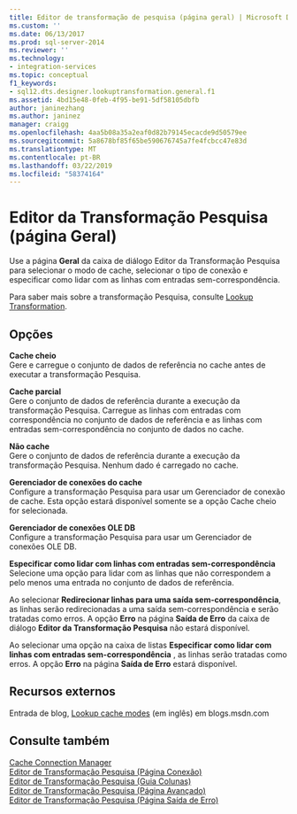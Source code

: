 ```yaml
---
title: Editor de transformação de pesquisa (página geral) | Microsoft Docs
ms.custom: ''
ms.date: 06/13/2017
ms.prod: sql-server-2014
ms.reviewer: ''
ms.technology:
- integration-services
ms.topic: conceptual
f1_keywords:
- sql12.dts.designer.lookuptransformation.general.f1
ms.assetid: 4bd15e48-0feb-4f95-be91-5df58105dbfb
author: janinezhang
ms.author: janinez
manager: craigg
ms.openlocfilehash: 4aa5b08a35a2eaf0d82b79145ecacde9d50579ee
ms.sourcegitcommit: 5a8678bf85f65be590676745a7fe4fcbcc47e83d
ms.translationtype: MT
ms.contentlocale: pt-BR
ms.lasthandoff: 03/22/2019
ms.locfileid: "58374164"
---
```

# <a name="lookup-transformation-editor-general-page"></a>Editor da Transformação Pesquisa (página Geral)
  Use a página **Geral** da caixa de diálogo Editor da Transformação Pesquisa para selecionar o modo de cache, selecionar o tipo de conexão e especificar como lidar com as linhas com entradas sem-correspondência.  
  
 Para saber mais sobre a transformação Pesquisa, consulte [Lookup Transformation](data-flow/transformations/lookup-transformation.md).  
  
## <a name="options"></a>Opções  
 **Cache cheio**  
 Gere e carregue o conjunto de dados de referência no cache antes de executar a transformação Pesquisa.  
  
 **Cache parcial**  
 Gere o conjunto de dados de referência durante a execução da transformação Pesquisa. Carregue as linhas com entradas com correspondência no conjunto de dados de referência e as linhas com entradas sem-correspondência no conjunto de dados no cache.  
  
 **Não cache**  
 Gere o conjunto de dados de referência durante a execução da transformação Pesquisa. Nenhum dado é carregado no cache.  
  
 **Gerenciador de conexões do cache**  
 Configure a transformação Pesquisa para usar um Gerenciador de conexão de cache. Esta opção estará disponível somente se a opção Cache cheio for selecionada.  
  
 **Gerenciador de conexões OLE DB**  
 Configure a transformação Pesquisa para usar um Gerenciador de conexões OLE DB.  
  
 **Especificar como lidar com linhas com entradas sem-correspondência**  
 Selecione uma opção para lidar com as linhas que não correspondem a pelo menos uma entrada no conjunto de dados de referência.  
  
 Ao selecionar **Redirecionar linhas para uma saída sem-correspondência**, as linhas serão redirecionadas a uma saída sem-correspondência e serão tratadas como erros. A opção **Erro** na página **Saída de Erro** da caixa de diálogo **Editor da Transformação Pesquisa** não estará disponível.  
  
 Ao selecionar uma opção na caixa de listas **Especificar como lidar com linhas com entradas sem-correspondência** , as linhas serão tratadas como erros. A opção **Erro** na página **Saída de Erro** estará disponível.  
  
## <a name="external-resources"></a>Recursos externos  
 Entrada de blog, [Lookup cache modes](https://go.microsoft.com/fwlink/?LinkId=219518) (em inglês) em blogs.msdn.com  
  
## <a name="see-also"></a>Consulte também  
 [Cache Connection Manager](connection-manager/cache-connection-manager.md)   
 [Editor de Transformação Pesquisa &#40;Página Conexão&#41;](../../2014/integration-services/lookup-transformation-editor-connection-page.md)   
 [Editor de Transformação Pesquisa &#40;Guia Colunas&#41;](../../2014/integration-services/lookup-transformation-editor-columns-page.md)   
 [Editor de Transformação Pesquisa &#40;Página Avançado&#41;](../../2014/integration-services/lookup-transformation-editor-advanced-page.md)   
 [Editor de Transformação Pesquisa &#40;Página Saída de Erro&#41;](../../2014/integration-services/lookup-transformation-editor-error-output-page.md)  
  
  
